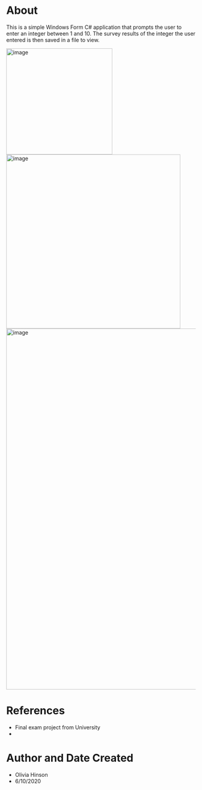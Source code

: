 # About
This is a simple Windows Form C# application that prompts the user to enter an integer between 1 and 10. The survey results of the integer the user entered is then saved in a file to view. 

<img width="282" alt="image" src="https://github.com/ohinson01/StudentPoll/assets/69820358/0bf8d444-9a6b-4ee8-aed9-12241e06d169">

<img width="463" alt="image" src="https://github.com/ohinson01/StudentPoll/assets/69820358/c8e59c09-1cda-4ffd-a57b-a176bed4becb">

<img width="960" alt="image" src="https://github.com/ohinson01/StudentPoll/assets/69820358/22b32286-de7a-4dbb-8663-84f6e0875a09">

# References
- Final exam project from University
- 
# Author and Date Created
- Olivia Hinson
- 6/10/2020
